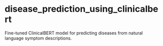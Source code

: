 # disease_prediction_using_clinicalbert
Fine-tuned ClinicalBERT model for predicting diseases from natural language symptom descriptions.
